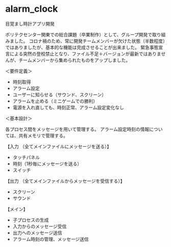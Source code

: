 # alarm_clock

目覚まし時計アプリ開発

ポリテクセンター関東での総合課題（卒業制作）として、グループ開発で取り組みました。
コロナ禍のため、常に開発チームメンバーが欠けた状態（半数程度）ではありましたが、基本的な機能は完成させることが出来ました。
緊急事態宣言による突然の登校禁止となり、ファイル不足＋バージョンが最新ではありませんが、チームメンバーから集められたものをアップしました。


＜要件定義＞
- 時刻取得
- アラーム設定
- ユーザーに知らせる（サウンド、スクリーン）
- アラームを止める（ミニゲームでの勝利）
- 電源を入れ直しても、時刻正常、アラーム設定変化なし

＜基本設計＞

各プロセス間をメッセージを用いて管理する。
アラーム設定時刻の情報については、共有メモリで管理する。

【入力 （全てメインファイルにメッセージを送る）】
- タッチパネル
- 時刻（1秒毎にメッセージを送る）
- スイッチ

【出力 （全てメインファイルからメッセージを受信する）】
- スクリーン
- サウンド

【メイン】
- 子プロセスの生成
- 入力からのメッセージ受信
- 出力へのメッセージ送信
- アラーム時刻の管理、メッセージ送信

